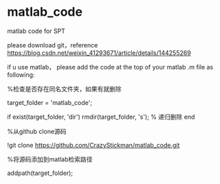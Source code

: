# matlab_code
matlab code for SPT

please download git，reference https://blog.csdn.net/weixin_41293671/article/details/144255269

if u use matlab， please add the code at the top of your matlab .m file as following:

%检查是否存在同名文件夹，如果有就删除

target_folder = 'matlab_code';

if exist(target_folder, 'dir')
    rmdir(target_folder, 's');  % 递归删除
end

%从github clone源码

!git clone https://github.com/CrazyStickman/matlab_code.git

%将源码添加到matlab检索路径

addpath(target_folder);
